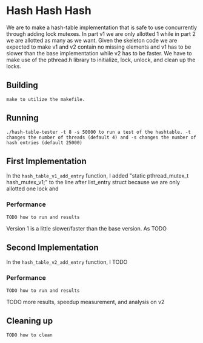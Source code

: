 # Hash Hash Hash
We are to make a hash-table implementation that is safe to use concurrently through adding lock mutexes. In part v1 we are only allotted 1 while in part 2 we are allotted as many as we want. Given the skeleton code we are expected to make v1 and v2 contain no missing elements and v1 has to be slower than the base implementation while v2 has to be faster. We have to make use of the pthread.h library to initialize, lock, unlock, and clean up the locks.

## Building
```shell
make to utilize the makefile.
```

## Running
```shell
./hash-table-tester -t 8 -s 50000 to run a test of the hashtable. -t changes the number of threads (default 4) and -s changes the number of hash entries (default 25000)
```

## First Implementation
In the `hash_table_v1_add_entry` function, I added "static pthread_mutex_t hash_mutex_v1;" to the line after list_entry struct because we are only allotted one lock and 

### Performance
```shell
TODO how to run and results
```
Version 1 is a little slower/faster than the base version. As TODO

## Second Implementation
In the `hash_table_v2_add_entry` function, I TODO

### Performance
```shell
TODO how to run and results
```

TODO more results, speedup measurement, and analysis on v2

## Cleaning up
```shell
TODO how to clean
```